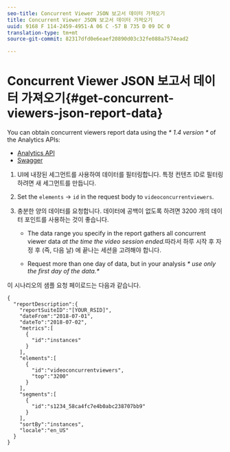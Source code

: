```yaml
---
seo-title: Concurrent Viewer JSON 보고서 데이터 가져오기
title: Concurrent Viewer JSON 보고서 데이터 가져오기
uuid: 9168 F 114-2459-4951-A 06 C -57 B 735 D 09 DC 0
translation-type: tm+mt
source-git-commit: 82317dfd0e6eaef20890d03c32fe088a7574ead2

---
```



# Concurrent Viewer JSON 보고서 데이터 가져오기{#get-concurrent-viewers-json-report-data}

You can obtain concurrent viewers report data using the _* 1.4 version *_ of the Analytics APIs:
* [Analytics API](https://github.com/AdobeDocs/analytics-1.4-apis)
* [Swagger](https://adobedocs.github.io/analytics-1.4-apis/swagger-docs.html#/Report/Report.Get)

1. UI에 내장된 세그먼트를 사용하여 데이터를 필터링합니다. 특정 컨텐츠 ID로 필터링하려면 새 세그먼트를 만듭니다.
1. Set the `elements` -&gt; `id` in the request body to `videoconcurrentviewers`.
1. 충분한 양의 데이터를 요청합니다. 데이터에 공백이 없도록 하려면 3200 개의 데이터 포인트를 사용하는 것이 좋습니다.

   * The data range you specify in the report gathers all concurrent viewer data _at the time the video session ended._&#x200B;따라서 하루 시작 후 자정 후 (즉, 다음 날) 에 끝나는 세션을 고려해야 합니다.

   * Request more than one day of data, but in your analysis _* use only the first day of the data.*_

이 시나리오의 샘플 요청 페이로드는 다음과 같습니다.

```
{
  "reportDescription":{
    "reportSuiteID":"[YOUR_RSID]",
    "dateFrom":"2018-07-01",
    "dateTo":"2018-07-02",
    "metrics":[
      {
        "id":"instances"
      }
    ],
    "elements":[
      {
        "id":"videoconcurrentviewers",
        "top":"3200"
      }
    ],
    "segments":[
      {
        "id":"s1234_58ca4fc7e4b0abc238707bb9"                                         
      }
    ],
    "sortBy":"instances",
    "locale":"en_US"
  }
}
```

<!--
You can extract the concurrent viewers report data using the Experience Cloud API Explorer as follows. 

1. Navigate to: [https://marketing.adobe.com/developer/api-explorer.](https://marketing.adobe.com/developer/api-explorer)
1. Select and enter the following information in the API Explorer form:

    * **API -** Select "Report".
    * **Method -** Select "Queue".
    * **Environment -** Select your data center.
    * Request JSON - Specify the following:

        * `reportSuiteID` - For info on reports suites: [Report Suites](https://marketing.adobe.com/resources/help/en_US/sc/implement/ref-reports-report-suites.html)
        
        * `dateTo` - End date of the report.         
        
          >[!NOTE]
          >
          >The maximum time period supported is two days.

        * `dateFrom` - Start date of the report.
        * `elements : id` - Set to `"videoconcurrentviewers"`
        
        * `elements : top` - Specify the number of entries to be returned.

      Sample request body:

      ```    
      {
          "reportDescription": {
              "reportSuiteID": "[Your Report Suite ID]",
              "dateTo": "2017-09-07",
              "dateFrom": "2017-09-07"
              "metrics": [
                  {
                      "id": "instances"
                  }
              ],
              "elements": [
                  {
                      "id": "videoconcurrentviewers",
                      "top": 2880
                  }
              ]
              "locale": "en_US"
          }
      }
      
      ```

      >[!TIP]
      >
      >Some sessions are ended on the next day, and at that point the data will be available for reporting. In that case the best approach is to select 2 days (2880 minutes) of data, and use only the data for the first day (1440 minutes).

1. Click **Get Response**.

   In the Response field, you should get a `reportID`.
1. In the form, change **Method** to "Get".
1. Enter the value of the `reportID` you received in Step 3, and click **Get Response**.

   The concurrent viewers report data, in JSON format, is presented in the Response field.
   
   For example:
   
   ![](assets/api_helper_2.png) 

   ![](assets/api_helper_1.png)

-->

